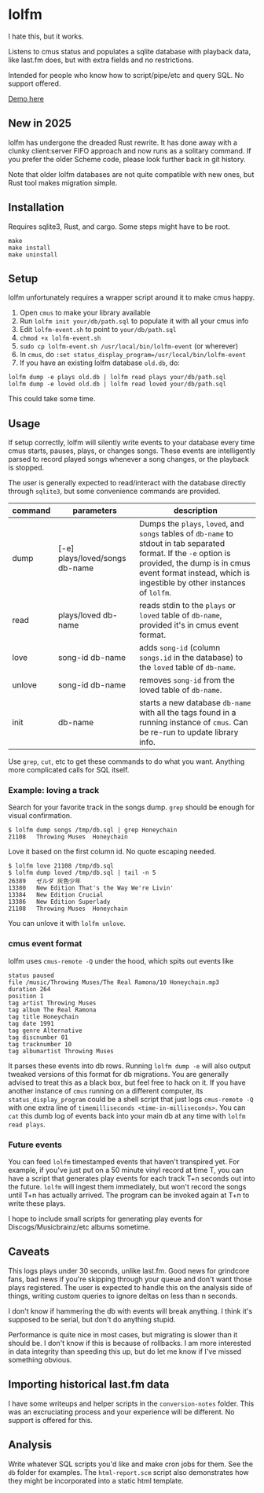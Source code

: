 # lolfm

I hate this, but it works.

Listens to cmus status and populates a sqlite database with playback data, like last.fm does, but with extra fields and no restrictions.

Intended for people who know how to script/pipe/etc and query SQL. No support offered.

[Demo here](http://dalrym.pl/lolfm.html)

## New in 2025

lolfm has undergone the dreaded Rust rewrite. It has done away with a clunky client:server FIFO approach and now runs as a solitary command. If you prefer the older Scheme code, please look further back in git history.

Note that older lolfm databases are not quite compatible with new ones, but Rust tool makes migration simple.

## Installation

Requires sqlite3, Rust, and cargo. Some steps might have to be root.

```
make
make install
make uninstall
```

## Setup

lolfm unfortunately requires a wrapper script around it to make cmus happy.

1. Open `cmus` to make your library available
2. Run `lolfm init your/db/path.sql` to populate it with all your cmus info
3. Edit `lolfm-event.sh` to point to `your/db/path.sql`
4. `chmod +x lolfm-event.sh`
5. `sudo cp lolfm-event.sh /usr/local/bin/lolfm-event` (or wherever)
6. In `cmus`, do `:set status_display_program=/usr/local/bin/lolfm-event`
7. If you have an existing lolfm database `old.db`, do:

```
lolfm dump -e plays old.db | lolfm read plays your/db/path.sql
lolfm dump -e loved old.db | lolfm read loved your/db/path.sql
```

This could take some time.

## Usage

If setup correctly, lolfm will silently write events to your database every time cmus starts, pauses, plays, or changes songs. These events are intelligently parsed to record played songs whenever a song changes, or the playback is stopped.

The user is generally expected to read/interact with the database directly through `sqlite3`, but some convenience commands are provided.

| command | parameters | description |
|---------|------------|-------------|
| dump    | [-e] plays/loved/songs db-name | Dumps the `plays`, `loved`, and `songs` tables of `db-name` to stdout in tab separated format. If the `-e` option is provided, the dump is in cmus event format instead, which is ingestible by other instances of `lolfm`. |
| read    | plays/loved db-name | reads stdin to the `plays` or `loved` table of `db-name`, provided it's in cmus event format. |
| love    | song-id db-name | adds `song-id` (column `songs.id` in the database) to the `loved` table of `db-name`. |
| unlove  | song-id db-name | removes `song-id` from the loved table of `db-name`. |
| init    | db-name           | starts a new database `db-name` with all the tags found in a running instance of `cmus`. Can be re-run to update library info. |

Use `grep`, `cut`, etc to get these commands to do what you want. Anything more complicated calls for SQL itself.

### Example: loving a track

Search for your favorite track in the songs dump. `grep` should be enough for visual confirmation.

```
$ lolfm dump songs /tmp/db.sql | grep Honeychain
21108   Throwing Muses  Honeychain
```

Love it based on the first column id. No quote escaping needed.

```
$ lolfm love 21108 /tmp/db.sql
$ lolfm dump loved /tmp/db.sql | tail -n 5
26389	ゼルダ	灰色少年
13380	New Edition	That's the Way We're Livin'
13384	New Edition	Crucial
13386	New Edition	Superlady
21108	Throwing Muses	Honeychain
```

You can unlove it with `lolfm unlove`.

### cmus event format

lolfm uses `cmus-remote -Q` under the hood, which spits out events like

```
status paused
file /music/Throwing Muses/The Real Ramona/10 Honeychain.mp3
duration 264
position 1
tag artist Throwing Muses
tag album The Real Ramona
tag title Honeychain
tag date 1991
tag genre Alternative
tag discnumber 01
tag tracknumber 10
tag albumartist Throwing Muses
```

It parses these events into db rows. Running `lolfm dump -e` will also output tweaked versions of this format for db migrations. You are generally advised to treat this as a black box, but feel free to hack on it. If you have another instance of `cmus` running on a different computer, its `status_display_program` could be a shell script that just logs `cmus-remote -Q` with one extra line of `timemilliseconds <time-in-milliseconds>`. You can `cat` this dumb log of events back into your main db at any time with `lolfm read plays`.

### Future events

You can feed `lolfm` timestamped events that haven't transpired yet. For example, if you've just put on a 50 minute vinyl record at time T, you can have a script that generates play events for each track T+n seconds out into the future. `lolfm` will ingest them immediately, but won't record the songs until T+n has actually arrived. The program can be invoked again at T+n to write these plays.

I hope to include small scripts for generating play events for Discogs/Musicbrainz/etc albums sometime.

## Caveats

This logs plays under 30 seconds, unlike last.fm. Good news for grindcore fans, bad news if you're skipping through your queue and don't want those plays registered. The user is expected to handle this on the analysis side of things, writing custom queries to ignore deltas on less than n seconds.

I don't know if hammering the db with events will break anything. I think it's supposed to be serial, but don't do anything stupid.

Performance is quite nice in most cases, but migrating is slower than it should be. I don't know if this is because of rollbacks. I am more interested in data integrity than speeding this up, but do let me know if I've missed something obvious.

## Importing historical last.fm data

I have some writeups and helper scripts in the `conversion-notes` folder. This was an excruciating process and your experience will be different. No support is offered for this.

## Analysis

Write whatever SQL scripts you'd like and make cron jobs for them. See the `db` folder for examples. The `html-report.scm` script also demonstrates how they might be incorporated into a static html template.
